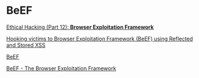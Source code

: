 # **BeEF**
[Ethical Hacking (Part 12): **Browser Exploitation Framework**](https://levelup.gitconnected.com/ethical-hacking-part-12-browser-exploitation-framework-beef-b5a45ccef1bc)

[Hooking victims to Browser Exploitation Framework (BeEF) using Reflected and Stored XSS](https://medium.com/@secureica/hooking-victims-to-browser-exploitation-framework-beef-using-reflected-and-stored-xss-859266c5a00a)

[BeEF](https://beefproject.com/)

[BeEF - The Browser Exploitation Framework](https://www.youtube.com/watch?v=1UlUc5UmZNA)
